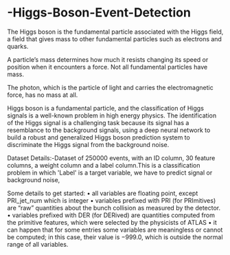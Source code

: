 # -Higgs-Boson-Event-Detection
The Higgs boson is the fundamental particle associated with the Higgs field, a field that gives mass to other 
fundamental particles such as electrons and quarks. 

A particle’s mass determines how much it resists changing its speed or position when it encounters a force. Not all fundamental 
particles have mass. 

The photon, which is the particle of light and carries the electromagnetic force, has no mass at all.
      
Higgs boson is a fundamental particle, and the classification of Higgs signals is a well-known problem in high energy physics. 
The identification of the Higgs signal is a challenging task because its signal has a resemblance to the background signals,
using a deep neural network to build a robust and generalized Higgs boson prediction system to discriminate the Higgs signal from the background noise.


Dataset Details:-Dataset of 250000 events, with an ID column, 30 feature columns, a weight column and a label column.This is a classification problem in which 'Label' is a target variable, we have to predict signal or background noise, 


Some details to get started:
• all variables are floating point, except PRI_jet_num which is integer
• variables prefixed with PRI (for PRImitives) are “raw” quantities about the bunch collision as 
measured by the detector.
• variables prefixed with DER (for DERived) are quantities computed from the primitive features, 
which were selected by the physicists of ATLAS
• it can happen that for some entries some variables are meaningless or cannot be computed; in
this case, their value is −999.0, which is outside the normal range of all variables.
